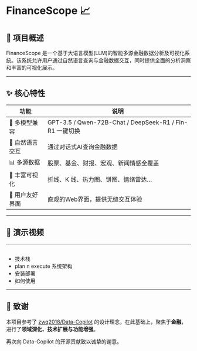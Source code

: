 # FinanceScope 📈

## 🚀 项目概述

FinanceScope 是一个基于大语言模型(LLM)的智能多源金融数据分析及可视化系统。该系统允许用户通过自然语言查询与金融数据交互，同时提供全面的分析洞察和丰富的可视化展示。

---

## ✨ 核心特性

| 功能 | 说明 |
|------|------|
| 🤖 多模型兼容 | GPT-3.5 / Qwen-72B-Chat / DeepSeek-R1 / Fin-R1 一键切换 |
| 💬 自然语言交互 | 通过对话式AI查询金融数据
| 📊 多源数据 | 股票、基金、财报、宏观、新闻情感全覆盖 |
| 🎨 丰富可视化 | 折线、K 线、热力图、饼图、情绪雷达… |
| 🎯 用户友好界面 | 直观的Web界面，提供无缝交互体验 |

---

## 📸 演示视频

---

## 
- 技术栈
- plan n execute 系统架构
- 安装部署
- 如何使用

---

## 🙏 致谢

本项目参考了 [zwq2018/Data-Copilot](https://github.com/zwq2018/Data-Copilot) 的设计理念，在此基础上，聚焦于**金融**，进行了**领域深化、技术扩展与功能增强**。

再次向 Data-Copilot 的开源贡献致以诚挚的谢意。

